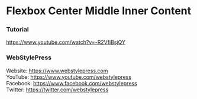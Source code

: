 # Flexbox Center Middle Inner Content

### Tutorial

https://www.youtube.com/watch?v=-R2VfiBsjQY

### WebStylePress

Website: https://www.webstylepress.com<br />
YouTube: https://www.youtube.com/webstylepress<br />
Facebook: https://www.facebook.com/webstylepress<br />
Twitter: https://twitter.com/webstylepress